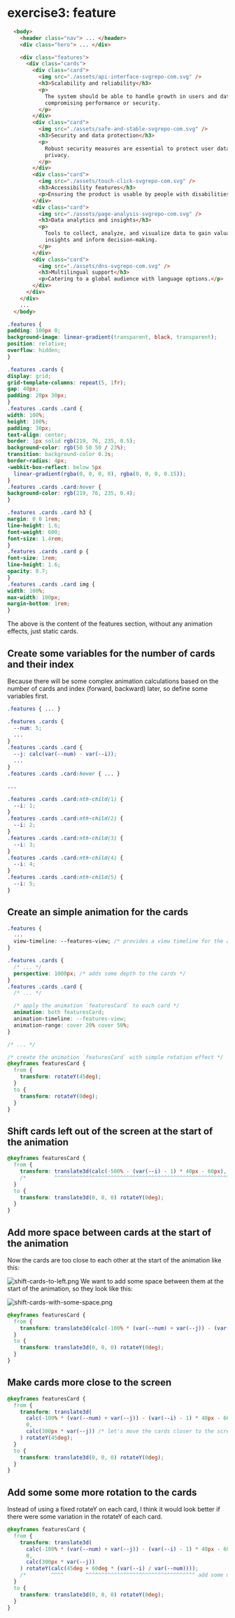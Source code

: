 # exercise3: feature

```html
  <body>
    <header class="nav"> ... </header>
    <div class="hero"> ... </div>

    <div class="features">
      <div class="cards">
        <div class="card">
          <img src="./assets/api-interface-svgrepo-com.svg" />
          <h3>Scalability and reliability</h3>
          <p>
            The system should be able to handle growth in users and data without
            compromising performance or security.
          </p>
        </div>
        <div class="card">
          <img src="./assets/safe-and-stable-svgrepo-com.svg" />
          <h3>Security and data protection</h3>
          <p>
            Robust security measures are essential to protect user data and
            privacy.
          </p>
        </div>
        <div class="card">
          <img src="./assets/touch-click-svgrepo-com.svg" />
          <h3>Accessibility features</h3>
          <p>Ensuring the product is usable by people with disabilities.</p>
        </div>
        <div class="card">
          <img src="./assets/page-analysis-svgrepo-com.svg" />
          <h3>Data analytics and insights</h3>
          <p>
            Tools to collect, analyze, and visualize data to gain valuable
            insights and inform decision-making.
          </p>
        </div>
        <div class="card">
          <img src="./assets/dns-svgrepo-com.svg" />
          <h3>Multilingual support</h3>
          <p>Catering to a global audience with language options.</p>
        </div>
      </div>
    </div>
    ...
  </body>

  ```

  ```css
.features {
  padding: 100px 0;
  background-image: linear-gradient(transparent, black, transparent);
  position: relative;
  overflow: hidden;
}

.features .cards {
  display: grid;
  grid-template-columns: repeat(5, 1fr);
  gap: 40px;
  padding: 20px 30px;
}
.features .cards .card {
  width: 100%;
  height: 100%;
  padding: 30px;
  text-align: center;
  border: 1px solid rgb(219, 76, 235, 0.5);
  background-color: rgb(50 50 50 / 23%);
  transition: background-color 0.3s;
  border-radius: 4px;
  -webkit-box-reflect: below 5px
    linear-gradient(rgba(0, 0, 0, 0), rgba(0, 0, 0, 0.15));
}
.features .cards .card:hover {
  background-color: rgb(219, 76, 235, 0.4);
}

.features .cards .card h3 {
  margin: 0 0 1rem;
  line-height: 1.6;
  font-weight: 600;
  font-size: 1.4rem;
}
.features .cards .card p {
  font-size: 1rem;
  line-height: 1.6;
  opacity: 0.7;
}
.features .cards .card img {
  width: 100%;
  max-width: 100px;
  margin-bottom: 1rem;
}
```


The above is the content of the features section, without any animation effects, just static cards.


## Create some variables for the number of cards and their index

Because there will be some complex animation calculations based on the number of cards and index (forward, backward) later, so define some variables first.

```css
.features { ... }

.features .cards {
  --num: 5;
  ...
}
.features .cards .card {
  --j: calc(var(--num) - var(--i));
  ...
}
.features .cards .card:hover { ... }

...

.features .cards .card:nth-child(1) {
  --i: 1;
}
.features .cards .card:nth-child(2) {
  --i: 2;
}
.features .cards .card:nth-child(3) {
  --i: 3;
}
.features .cards .card:nth-child(4) {
  --i: 4;
}
.features .cards .card:nth-child(5) {
  --i: 5;
}
```


## Create an simple animation for the cards

```css
.features {
  ...
  view-timeline: --features-view; /* provides a view timeline for the animation */
}

.features .cards {
  /* ... */
  perspective: 1000px; /* adds some depth to the cards */
}
.features .cards .card {
  /* ... */

  /* apply the animation `featuresCard` to each card */
  animation: both featuresCard;
  animation-timeline: --features-view;
  animation-range: cover 20% cover 50%;
}

/* ... */

/* create the animation `featuresCard` with simple rotation effect */
@keyframes featuresCard {
  from {
    transform: rotateY(45deg);
  }
  to {
    transform: rotateY(0deg);
  }
}
```

## Shift cards left out of the screen at the start of the animation

```css
@keyframes featuresCard {
  from {
    transform: translate3d(calc(-500% - (var(--i) - 1) * 40px - 60px), 0, 0) rotateY(45deg);
    /*         ^^^^^^^^^^^^^^^^^^^^^^^^^^^^^^^^^^^^^^^^^^^^^^^^^^^^^^^^^^^^^ */
  }
  to {
    transform: translate3d(0, 0, 0) rotateY(0deg);
  }
}
```

## Add more space between cards at the start of the animation

Now the cards are too close to each other at the start of the animation like this:

![shift-cards-to-left.png](../assets/imgs/shift-cards-to-left.png)
We want to add some space between them at the start of the animation, so they look like this:

![shift-cards-with-some-space.png](../assets/imgs/shift-cards-with-some-space.png)

```css
@keyframes featuresCard {
  from {
    transform: translate3d(calc(-100% * (var(--num) + var(--j)) - (var(--i) - 1) * 40px - 60px), 0, 0) rotateY(45deg);
  }
  to {
    transform: translate3d(0, 0, 0) rotateY(0deg);
  }
}
```

## Make cards more close to the screen

```css
@keyframes featuresCard {
  from {
    transform: translate3d(
      calc(-100% * (var(--num) + var(--j)) - (var(--i) - 1) * 40px - 60px),
      0,
      calc(300px * var(--j)) /* let's move the cards closer to the screen based on the index */
    ) rotateY(45deg);
  }
  to {
    transform: translate3d(0, 0, 0) rotateY(0deg);
  }
}
```

## Add some some more rotation to the cards

Instead of using a fixed rotateY on each card, I think it would look better if there were some variation in the rotateY of each card.

```css
@keyframes featuresCard {
  from {
    transform: translate3d(
      calc(-100% * (var(--num) + var(--j)) - (var(--i) - 1) * 40px - 60px),
      0,
      calc(300px * var(--j))
    ) rotateY(calc(45deg + 60deg * (var(--i) / var(--num))));
    /*        ^^^^       ^^^^^^^^^^^^^^^^^^^^^^^^^^^^^^^^^^^ add some more rotation based on the card index */
  }
  to {
    transform: translate3d(0, 0, 0) rotateY(0deg);
  }
}
```
